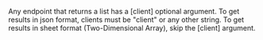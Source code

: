 Any endpoint that returns a list has a [client] optional argument.
To get results in json format, clients must be "client" or any other string.
To get results in sheet format (Two-Dimensional Array), skip the [client] argument.

